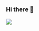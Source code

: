 ### Hi there 👋
<a href="https://honggacoding.tistory.com/" target="_blank">
<img src="https://img.shields.io/badge/T-Blog-FFD400?style=flat-square&logo=TV Time&logoColor=white"/></a>


<!--
**Hongaproject/Hongaproject** is a ✨ _special_ ✨ repository because its `README.md` (this file) appears on your GitHub profile.

Here are some ideas to get you started:

- 🔭 I’m currently working on ...
- 🌱 I’m currently learning ...
- 👯 I’m looking to collaborate on ...
- 🤔 I’m looking for help with ...
- 💬 Ask me about ...
- 📫 How to reach me: ...
- 😄 Pronouns: ...
- ⚡ Fun fact: ...
-->
